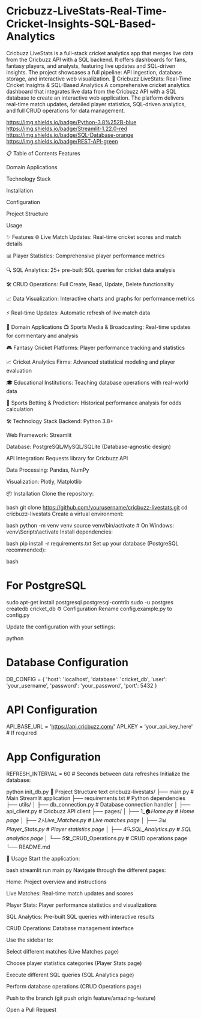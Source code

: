 # Cricbuzz-LiveStats-Real-Time-Cricket-Insights-SQL-Based-Analytics
Cricbuzz LiveStats is a full-stack cricket analytics app that merges live data from the Cricbuzz API with a SQL backend. It offers dashboards for fans, fantasy players, and analysts, featuring live updates and SQL-driven insights. The project showcases a full pipeline: API ingestion, database storage, and interactive web visualization.
🏏 Cricbuzz LiveStats: Real-Time Cricket Insights & SQL-Based Analytics
A comprehensive cricket analytics dashboard that integrates live data from the Cricbuzz API with a SQL database to create an interactive web application. The platform delivers real-time match updates, detailed player statistics, SQL-driven analytics, and full CRUD operations for data management.

https://img.shields.io/badge/Python-3.8%252B-blue
https://img.shields.io/badge/Streamlit-1.22.0-red
https://img.shields.io/badge/SQL-Database-orange
https://img.shields.io/badge/REST-API-green

📋 Table of Contents
Features

Domain Applications

Technology Stack

Installation

Configuration

Project Structure

Usage



✨ Features
🌐 Live Match Updates: Real-time cricket scores and match details

📊 Player Statistics: Comprehensive player performance metrics

🔍 SQL Analytics: 25+ pre-built SQL queries for cricket data analysis

🛠️ CRUD Operations: Full Create, Read, Update, Delete functionality

📈 Data Visualization: Interactive charts and graphs for performance metrics

⚡ Real-time Updates: Automatic refresh of live match data

🎯 Domain Applications
📺 Sports Media & Broadcasting: Real-time updates for commentary and analysis

🎮 Fantasy Cricket Platforms: Player performance tracking and statistics

📈 Cricket Analytics Firms: Advanced statistical modeling and player evaluation

🎓 Educational Institutions: Teaching database operations with real-world data

🎲 Sports Betting & Prediction: Historical performance analysis for odds calculation

🛠️ Technology Stack
Backend: Python 3.8+

Web Framework: Streamlit

Database: PostgreSQL/MySQL/SQLite (Database-agnostic design)

API Integration: Requests library for Cricbuzz API

Data Processing: Pandas, NumPy

Visualization: Plotly, Matplotlib

📦 Installation
Clone the repository:

bash
git clone https://github.com/yourusername/cricbuzz-livestats.git
cd cricbuzz-livestats
Create a virtual environment:

bash
python -m venv venv
source venv/bin/activate  # On Windows: venv\Scripts\activate
Install dependencies:

bash
pip install -r requirements.txt
Set up your database (PostgreSQL recommended):

bash
# For PostgreSQL
sudo apt-get install postgresql postgresql-contrib
sudo -u postgres createdb cricket_db
⚙️ Configuration
Rename config.example.py to config.py

Update the configuration with your settings:

python
# Database Configuration
DB_CONFIG = {
    'host': 'localhost',
    'database': 'cricket_db',
    'user': 'your_username',
    'password': 'your_password',
    'port': 5432
}

# API Configuration
API_BASE_URL = 'https://api.cricbuzz.com/'
API_KEY = 'your_api_key_here'  # If required

# App Configuration
REFRESH_INTERVAL = 60  # Seconds between data refreshes
Initialize the database:


python init_db.py
📁 Project Structure
text
cricbuzz-livestats/
├── main.py                 # Main Streamlit application
├── requirements.txt       # Python dependencies
├── utils/
│   ├── db_connection.py   # Database connection handler
│   ├── api_client.py      # Cricbuzz API client
├── pages/
│   ├── 1_🏠_Home.py          # Home page
│   ├── 2_⚡_Live_Matches.py  # Live matches page
│   ├── 3_📊_Player_Stats.py  # Player statistics page
│   ├── 4_🔍_SQL_Analytics.py # SQL analytics page
│   └── 5_🛠️_CRUD_Operations.py # CRUD operations page
└── README.md

🚀 Usage
Start the application:

bash
streamlit run main.py
Navigate through the different pages:

Home: Project overview and instructions

Live Matches: Real-time match updates and scores

Player Stats: Player performance statistics and visualizations

SQL Analytics: Pre-built SQL queries with interactive results

CRUD Operations: Database management interface

Use the sidebar to:

Select different matches (Live Matches page)

Choose player statistics categories (Player Stats page)

Execute different SQL queries (SQL Analytics page)

Perform database operations (CRUD Operations page)



Push to the branch (git push origin feature/amazing-feature)

Open a Pull Request
